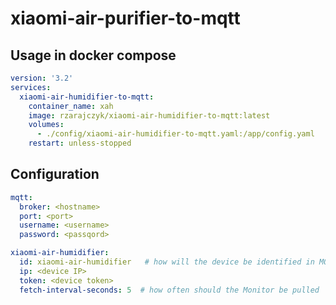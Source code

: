 # xiaomi-air-purifier-to-mqtt

## Usage in docker compose

```yaml
version: '3.2'
services:
  xiaomi-air-humidifier-to-mqtt:
    container_name: xah
    image: rzarajczyk/xiaomi-air-humidifier-to-mqtt:latest
    volumes:
      - ./config/xiaomi-air-humidifier-to-mqtt.yaml:/app/config.yaml
    restart: unless-stopped
```

## Configuration

```yaml
mqtt:
  broker: <hostname>
  port: <port>
  username: <username>
  password: <passqord>

xiaomi-air-humidifier:
  id: xiaomi-air-humidifier   # how will the device be identified in MQTT  
  ip: <device IP>
  token: <device token>
  fetch-interval-seconds: 5  # how often should the Monitor be pulled


```